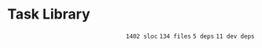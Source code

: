 # Task Library

<p align="right"><code>1402 sloc</code>&nbsp;<code>134 files</code>&nbsp;<code>5 deps</code>&nbsp;<code>11 dev deps</code></p>



<br />

<!-- START doctoc -->
<!-- END doctoc -->
